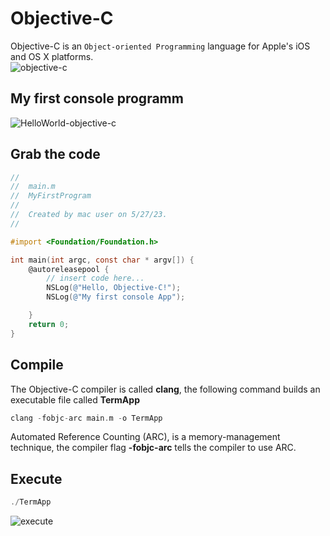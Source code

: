 # Objective-C
Objective-C is an `Object-oriented Programming` language for Apple's iOS and OS X platforms.</br>
![objective-c](https://github.com/danielurra/Objective-C/assets/51704179/11818194-b341-4eb4-8450-8fde639f6196)</br>
## My first console programm
![HelloWorld-objective-c](https://github.com/danielurra/Objective-C/assets/51704179/060e3807-ab9e-46cd-8f53-34ad9e1dd340)</br>
## Grab the code
```objective-c
//
//  main.m
//  MyFirstProgram
//
//  Created by mac user on 5/27/23.
//

#import <Foundation/Foundation.h>

int main(int argc, const char * argv[]) {
    @autoreleasepool {
        // insert code here...
        NSLog(@"Hello, Objective-C!");
        NSLog(@"My first console App");

    }
    return 0;
}

```
## Compile
The Objective-C compiler is called **clang**, the following command builds an executable file called **TermApp**</br>
```objective-c
clang -fobjc-arc main.m -o TermApp
```
Automated Reference Counting (ARC), is a memory-management technique, the compiler flag **-fobjc-arc** tells the compiler to use ARC.
## Execute
```objective-c
./TermApp
```
![execute](https://github.com/danielurra/Objective-C/assets/51704179/dba1ced5-95a1-4a5b-9ce5-63f89603409a)

